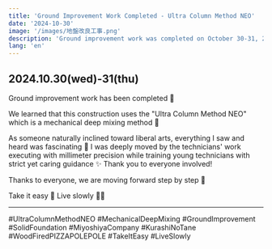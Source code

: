 ```yaml
---
title: 'Ground Improvement Work Completed - Ultra Column Method NEO'
date: '2024-10-30'
image: '/images/地盤改良工事.png'
description: 'Ground improvement work was completed on October 30-31, 2024. Using the Ultra Column Method NEO, a mechanical deep mixing method, we have created a solid foundation for our future restaurant.'
lang: 'en'
---
```


## 2024.10.30(wed)-31(thu)

Ground improvement work has been completed 🚧

We learned that this construction uses the "Ultra Column Method NEO"
which is a mechanical deep mixing method 🧐

As someone naturally inclined toward liberal arts, everything I saw and heard was fascinating 👀
I was deeply moved by the technicians' work
executing with millimeter precision
while training young technicians with strict yet caring guidance ✨
Thank you to everyone involved!

Thanks to everyone, we are moving forward step by step 🌳

Take it easy 👣
Live slowly 🐢➿

---

#UltraColumnMethodNEO #MechanicalDeepMixing #GroundImprovement #SolidFoundation #MiyoshiyaCompany #KurashiNoTane #WoodFiredPIZZAPOLEPOLE #TakeItEasy #LiveSlowly
